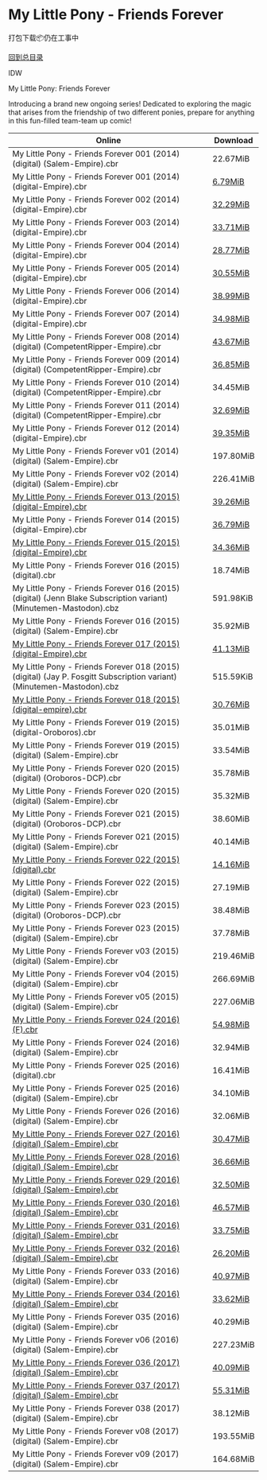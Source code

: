 # My Little Pony - Friends Forever

打包下载📦仍在工事中

[回到总目录](/Catalogs.md)

IDW

My Little Pony: Friends Forever

Introducing a brand new ongoing series! Dedicated to exploring the magic that arises from the friendship of two different ponies, prepare for anything in this fun-filled team-team up comic! 





Online | Download
--- | ---
My Little Pony - Friends Forever 001 (2014) (digital) (Salem-Empire).cbr | 22.67MiB
My Little Pony - Friends Forever 001 (2014) (digital-Empire).cbr | [6.79MiB](https://pan.baidu.com/s/1qYkMvso#list/path=%2F0-Day%20Week%20of%202014%20Q1%2F0-Day%20Week%20of%202014.01.22%2F%E3%82%BB%E3%82%B9%E3%82%B9%E3%82%B9%E3%82%B3%E3%82%B1%E3%82%BB%E3%82%BB%E3%82%B7%E3%82%B7%E3%82%A2%E3%82%A6%E3%82%B3%E3%82%BD%E3%82%AB%E3%82%B9%E3%82%A2%E3%82%A4%E3%82%AA%E3%82%B5%E3%82%AA%E3%82%BB%E3%82%B9%E3%82%A2%E3%82%BF%E3%82%A8%E3%82%A4%E3%82%B7%E3%82%AA%E3%82%AF%E3%82%A2%E3%82%B7&parentPath=%2F0-Day%20Week%20of%202014%20Q1)
My Little Pony - Friends Forever 002 (2014) (digital-Empire).cbr | [32.29MiB](https://pan.baidu.com/s/1o8UlMd0#list/path=%2F0-Day%20Week%20of%202014%20Q1%2F0-Day%20Week%20of%202014.03.12%2F%E3%82%A2%E3%82%A6%E3%82%BD%E3%82%B9%E3%82%BB%E3%82%BD%E3%82%AF%E3%82%A6%E3%82%A8%E3%82%AD%E3%82%B5%E3%82%B5%E3%82%A6%E3%82%B1%E3%82%AB%E3%82%AA%E3%82%BB%E3%82%A2%E3%82%A8%E3%82%A8%E3%82%AD%E3%82%BF%E3%82%BB%E3%82%B7%E3%82%B3%E3%82%B9%E3%82%BD%E3%82%AA%E3%82%B9%E3%82%AA%E3%82%BD%E3%82%AF&parentPath=%2F0-Day%20Week%20of%202014%20Q1)
My Little Pony - Friends Forever 003 (2014) (digital-Empire).cbr | [33.71MiB](https://pan.baidu.com/s/1o8UlMd0#list/path=%2F0-Day%20Week%20of%202014%20Q1%2F0-Day%20Week%20of%202014.03.12%2F%E3%82%AF%E3%82%A4%E3%82%B5%E3%82%A6%E3%82%B7%E3%82%AB%E3%82%B3%E3%82%AF%E3%82%BB%E3%82%BB%E3%82%B5%E3%82%B3%E3%82%B9%E3%82%A8%E3%82%B3%E3%82%B1%E3%82%B1%E3%82%A2%E3%82%BD%E3%82%A6%E3%82%AA%E3%82%BB%E3%82%BF%E3%82%A8%E3%82%B3%E3%82%AB%E3%82%A8%E3%82%AA%E3%82%BD%E3%82%AF%E3%82%AF%E3%82%BB&parentPath=%2F0-Day%20Week%20of%202014%20Q1)
My Little Pony - Friends Forever 004 (2014) (digital-Empire).cbr | [28.77MiB](https://pan.baidu.com/s/1miKg1g0#list/path=%2F0-Day%20Week%20of%202014%20Q2%2F0-Day%20Week%20of%202014.04.09%2F%E3%82%B9%E3%82%B7%E3%82%B3%E3%82%AD%E3%82%BB%E3%82%A4%E3%82%A6%E3%82%B9%E3%82%B5%E3%82%B5%E3%82%AB%E3%82%B5%E3%82%AD%E3%82%A8%E3%82%B7%E3%82%AF%E3%82%AB%E3%82%B3%E3%82%B7%E3%82%BD%E3%82%A6%E3%82%A6%E3%82%AB%E3%82%A2%E3%82%BD%E3%82%A8%E3%82%A8%E3%82%A8%E3%82%AF%E3%82%B9%E3%82%B7%E3%82%A2&parentPath=%2F0-Day%20Week%20of%202014%20Q2)
My Little Pony - Friends Forever 005 (2014) (digital-Empire).cbr | [30.55MiB](https://pan.baidu.com/s/1nvBqVUT#list/path=%2F0-Day%20Week%20of%202014%20Q2%2F0-Day%20Week%20of%202014.05.21%2F%E3%82%B3%E3%82%A4%E3%82%AD%E3%82%BB%E3%82%A2%E3%82%BD%E3%82%A6%E3%82%AF%E3%82%BF%E3%82%B5%E3%82%B5%E3%82%B3%E3%82%A2%E3%82%A4%E3%82%B9%E3%82%BF%E3%82%A2%E3%82%AA%E3%82%B9%E3%82%B5%E3%82%B5%E3%82%A2%E3%82%AA%E3%82%A6%E3%82%BF%E3%82%B9%E3%82%B5%E3%82%B3%E3%82%BD%E3%82%A8%E3%82%BB%E3%82%AF&parentPath=%2F0-Day%20Week%20of%202014%20Q2)
My Little Pony - Friends Forever 006 (2014) (digital-Empire).cbr | [38.99MiB](https://pan.baidu.com/s/1hsrO3tU#list/path=%2F0-Day%20Week%20of%202014%20Q2%2F0-Day%20Week%20of%202014.06.18%2F%E3%82%BD%E3%82%B1%E3%82%AA%E3%82%A2%E3%82%B9%E3%82%B1%E3%82%AD%E3%82%AD%E3%82%B7%E3%82%AA%E3%82%BD%E3%82%B7%E3%82%B7%E3%82%AF%E3%82%AD%E3%82%AD%E3%82%AD%E3%82%A2%E3%82%B3%E3%82%A2%E3%82%BD%E3%82%AF%E3%82%B5%E3%82%AB%E3%82%B1%E3%82%B1%E3%82%AD%E3%82%A4%E3%82%B9%E3%82%B3%E3%82%A6%E3%82%BD&parentPath=%2F0-Day%20Week%20of%202014%20Q2)
My Little Pony - Friends Forever 007 (2014) (digital-Empire).cbr | [34.98MiB](https://pan.baidu.com/s/1jI4B3F4#list/path=%2F0-Day%20Week%20of%202014%20Q3%2F0-Day%20Week%20of%202014.07.23%2F%E3%82%B9%E3%82%AB%E3%82%B7%E3%82%A8%E3%82%B1%E3%82%AB%E3%82%A8%E3%82%A4%E3%82%B9%E3%82%A6%E3%82%B5%E3%82%AF%E3%82%B9%E3%82%BF%E3%82%B5%E3%82%BD%E3%82%A2%E3%82%B5%E3%82%BD%E3%82%B5%E3%82%AB%E3%82%A4%E3%82%AD%E3%82%AF%E3%82%BD%E3%82%AB%E3%82%BB%E3%82%BD%E3%82%B7%E3%82%AB%E3%82%B1%E3%82%AF&parentPath=%2F0-Day%20Week%20of%202014%20Q3)
My Little Pony - Friends Forever 008 (2014) (digital) (CompetentRipper-Empire).cbr | [43.67MiB](https://pan.baidu.com/s/1dF4fIGL#list/path=%2F0-Day%20Week%20of%202014%20Q3%2F0-Day%20Week%20of%202014.08.20%2F%E3%82%BB%E3%82%A2%E3%82%BD%E3%82%B1%E3%82%AB%E3%82%AA%E3%82%A2%E3%82%AB%E3%82%B5%E3%82%BF%E3%82%B3%E3%82%BD%E3%82%A6%E3%82%B3%E3%82%AB%E3%82%B5%E3%82%B5%E3%82%AA%E3%82%A8%E3%82%AB%E3%82%AF%E3%82%A4%E3%82%A2%E3%82%B7%E3%82%B7%E3%82%A4%E3%82%BB%E3%82%B3%E3%82%A8%E3%82%BF%E3%82%B3%E3%82%AD&parentPath=%2F0-Day%20Week%20of%202014%20Q3)
My Little Pony - Friends Forever 009 (2014) (digital) (CompetentRipper-Empire).cbr | [36.85MiB](https://pan.baidu.com/s/1boMQ1Bp#list/path=%2F0-Day%20Week%20of%202014%20Q3%2F0-Day%20Week%20of%202014.09.10%2F%E3%82%B7%E3%82%AB%E3%82%AA%E3%82%BD%E3%82%BB%E3%82%B3%E3%82%B9%E3%82%AB%E3%82%BD%E3%82%BD%E3%82%A2%E3%82%AD%E3%82%BD%E3%82%AF%E3%82%BD%E3%82%AA%E3%82%AA%E3%82%AB%E3%82%A8%E3%82%AD%E3%82%AD%E3%82%BF%E3%82%BF%E3%82%AA%E3%82%BF%E3%82%BD%E3%82%AB%E3%82%AB%E3%82%BD%E3%82%AD%E3%82%B7%E3%82%B7&parentPath=%2F0-Day%20Week%20of%202014%20Q3)
My Little Pony - Friends Forever 010 (2014) (digital) (CompetentRipper-Empire).cbr | 34.45MiB
My Little Pony - Friends Forever 011 (2014) (digital) (CompetentRipper-Empire).cbr | [32.69MiB](https://pan.baidu.com/s/1eRSkhW2#list/path=%2F0-Day%20Week%20of%202014%20Q4%2F0-Day%20Week%20of%202014.11.12%2F%E3%82%AF%E3%82%B7%E3%82%BB%E3%82%A4%E3%82%AB%E3%82%B3%E3%82%AB%E3%82%AA%E3%82%AA%E3%82%AD%E3%82%B3%E3%82%AD%E3%82%AA%E3%82%AF%E3%82%AB%E3%82%A8%E3%82%A4%E3%82%A2%E3%82%BD%E3%82%AF%E3%82%BF%E3%82%AD%E3%82%B7%E3%82%AB%E3%82%AD%E3%82%B1%E3%82%AA%E3%82%B7%E3%82%B1%E3%82%BD%E3%82%B3%E3%82%A8&parentPath=%2F0-Day%20Week%20of%202014%20Q4)
My Little Pony - Friends Forever 012 (2014) (digital-Empire).cbr | [39.35MiB](https://pan.baidu.com/s/1o8f0TPw#list/path=%2F0-Day%20Week%20of%202014%20Q4%2F0-Day%20Week%20of%202014.12.10%2F%E3%82%BF%E3%82%AB%E3%82%A4%E3%82%BD%E3%82%AA%E3%82%B9%E3%82%B5%E3%82%B5%E3%82%A4%E3%82%A8%E3%82%A6%E3%82%AD%E3%82%B7%E3%82%B1%E3%82%A2%E3%82%B7%E3%82%A2%E3%82%BD%E3%82%A8%E3%82%BB%E3%82%B3%E3%82%A2%E3%82%B9%E3%82%BD%E3%82%A6%E3%82%A2%E3%82%A8%E3%82%B5%E3%82%BD%E3%82%AF%E3%82%B1%E3%82%BF&parentPath=%2F0-Day%20Week%20of%202014%20Q4)
My Little Pony - Friends Forever v01 (2014) (digital) (Salem-Empire).cbr | 197.80MiB
My Little Pony - Friends Forever v02 (2014) (digital) (Salem-Empire).cbr | 226.41MiB
[My Little Pony - Friends Forever 013 (2015) (digital-Empire).cbr](https://github.com/alicewish/markdown/blob/master/comic/My-Little-Pony-Friends-Forever-013-2015-digital-Empire-cbr.md) | [39.26MiB](https://pan.baidu.com/s/1eR9TnW2#list/path=%2F0-Day%20Week%20of%202015%20Q1%2F0-Day%20Week%20of%202015.01.07%2F%E3%82%BF%E3%82%A8%E3%82%B3%E3%82%BD%E3%82%AD%E3%82%AD%E3%82%AA%E3%82%A8%E3%82%B7%E3%82%A4%E3%82%AB%E3%82%AA%E3%82%A8%E3%82%B7%E3%82%AA%E3%82%BF%E3%82%BF%E3%82%BF%E3%82%B9%E3%82%AD%E3%82%B5%E3%82%AA%E3%82%A4%E3%82%AB%E3%82%B1%E3%82%BD%E3%82%BF%E3%82%A2%E3%82%B9%E3%82%A2%E3%82%B3%E3%82%AA&parentPath=%2F0-Day%20Week%20of%202015%20Q1)
My Little Pony - Friends Forever 014 (2015) (digital-Empire).cbr | [36.79MiB](https://pan.baidu.com/s/1qXAm7wS#list/path=%2F0-Day%20Week%20of%202015%20Q1%2F0-Day%20Week%20of%202015.03.04%2F%E3%82%A8%E3%82%BF%E3%82%AA%E3%82%B9%E3%82%B1%E3%82%AF%E3%82%B5%E3%82%A8%E3%82%A6%E3%82%BB%E3%82%BD%E3%82%B9%E3%82%AB%E3%82%A8%E3%82%BD%E3%82%B9%E3%82%B9%E3%82%AA%E3%82%BF%E3%82%BF%E3%82%A4%E3%82%A2%E3%82%BD%E3%82%A2%E3%82%B7%E3%82%AF%E3%82%A2%E3%82%B3%E3%82%A2%E3%82%A6%E3%82%A8%E3%82%B7&parentPath=%2F0-Day%20Week%20of%202015%20Q1)
[My Little Pony - Friends Forever 015 (2015) (digital-Empire).cbr](https://github.com/alicewish/markdown/blob/master/comic/My-Little-Pony-Friends-Forever-015-2015-digital-Empire-cbr.md) | [34.36MiB](https://pan.baidu.com/s/1skOxALv#list/path=%2F0-Day%20Week%20of%202015%20Q1%2F0-Day%20Week%20of%202015.03.25%2F%E3%82%A4%E3%82%A2%E3%82%B7%E3%82%AD%E3%82%B3%E3%82%AA%E3%82%A4%E3%82%AA%E3%82%AF%E3%82%B1%E3%82%BF%E3%82%AA%E3%82%BF%E3%82%B1%E3%82%A2%E3%82%BD%E3%82%A2%E3%82%BF%E3%82%A6%E3%82%BD%E3%82%A2%E3%82%B1%E3%82%AF%E3%82%B3%E3%82%B3%E3%82%B5%E3%82%A4%E3%82%AB%E3%82%B1%E3%82%A6%E3%82%AB%E3%82%B1&parentPath=%2F0-Day%20Week%20of%202015%20Q1)
My Little Pony - Friends Forever 016 (2015) (digital).cbr | 18.74MiB
My Little Pony - Friends Forever 016 (2015) (digital) (Jenn Blake Subscription variant) (Minutemen-Mastodon).cbz | 591.98KiB
My Little Pony - Friends Forever 016 (2015) (digital) (Salem-Empire).cbr | 35.92MiB
[My Little Pony - Friends Forever 017 (2015) (digital-Empire).cbr](https://github.com/alicewish/markdown/blob/master/comic/My-Little-Pony-Friends-Forever-017-2015-digital-Empire-cbr.md) | [41.13MiB](https://pan.baidu.com/s/14Jgupa3ITkUW1mK2tEyXkg#list/path=%2F0-Day%20Week%20of%202015%20Q2%2F0-Day%20Week%20of%202015.06.03%2F%E3%82%B3%E3%82%BF%E3%82%B3%E3%82%B5%E3%82%BD%E3%82%BB%E3%82%A6%E3%82%B5%E3%82%B9%E3%82%A4%E3%82%A4%E3%82%B9%E3%82%AB%E3%82%B5%E3%82%AA%E3%82%B9%E3%82%B7%E3%82%AF%E3%82%B1%E3%82%AF%E3%82%AA%E3%82%B1%E3%82%B7%E3%82%A8%E3%82%B9%E3%82%B7%E3%82%B9%E3%82%AB%E3%82%BD%E3%82%AF%E3%82%AF%E3%82%BD&parentPath=%2F0-Day%20Week%20of%202015%20Q2)
My Little Pony - Friends Forever 018 (2015) (digital) (Jay P. Fosgitt Subscription variant) (Minutemen-Mastodon).cbz | 515.59KiB
[My Little Pony - Friends Forever 018 (2015) (digital-empire).cbr](https://github.com/alicewish/markdown/blob/master/comic/My-Little-Pony-Friends-Forever-018-2015-digital-empire-cbr.md) | [30.76MiB](https://pan.baidu.com/s/1nvooqHN#list/path=%2F0-Day%20Week%20of%202015%20Q3%2F0-Day%20Week%20of%202015.07.01%2F%E3%82%A6%E3%82%BF%E3%82%B7%E3%82%AA%E3%82%A4%E3%82%AB%E3%82%BD%E3%82%B7%E3%82%B3%E3%82%A2%E3%82%AB%E3%82%A6%E3%82%BB%E3%82%B9%E3%82%AA%E3%82%B1%E3%82%B9%E3%82%AB%E3%82%A8%E3%82%B9%E3%82%B3%E3%82%AD%E3%82%B1%E3%82%B5%E3%82%B1%E3%82%BB%E3%82%AA%E3%82%A6%E3%82%AA%E3%82%B7%E3%82%B1%E3%82%A2&parentPath=%2F0-Day%20Week%20of%202015%20Q3)
My Little Pony - Friends Forever 019 (2015) (digital-Oroboros).cbr | 35.01MiB
My Little Pony - Friends Forever 019 (2015) (digital) (Salem-Empire).cbr | 33.54MiB
My Little Pony - Friends Forever 020 (2015) (digital) (Oroboros-DCP).cbr | 35.78MiB
My Little Pony - Friends Forever 020 (2015) (digital) (Salem-Empire).cbr | 35.32MiB
My Little Pony - Friends Forever 021 (2015) (digital) (Oroboros-DCP).cbr | 38.60MiB
My Little Pony - Friends Forever 021 (2015) (digital) (Salem-Empire).cbr | 40.14MiB
[My Little Pony - Friends Forever 022 (2015) (digital).cbr](https://github.com/alicewish/markdown/blob/master/comic/My-Little-Pony-Friends-Forever-022-2015-digital-cbr.md) | [14.16MiB](https://pan.baidu.com/s/1eSztUSU#list/path=%2F0-Day%20Week%20of%202015%20Q4%2F0-Day%20Week%20of%202015.11.18%2F%E3%82%BD%E3%82%BB%E3%82%B5%E3%82%AA%E3%82%B5%E3%82%AA%E3%82%BF%E3%82%AD%E3%82%BB%E3%82%A8%E3%82%A6%E3%82%AD%E3%82%A2%E3%82%BD%E3%82%B1%E3%82%B3%E3%82%A4%E3%82%A8%E3%82%AA%E3%82%A4%E3%82%A2%E3%82%B1%E3%82%B9%E3%82%BF%E3%82%A2%E3%82%BF%E3%82%BD%E3%82%B7%E3%82%B5%E3%82%BF%E3%82%B9%E3%82%AB&parentPath=%2F0-Day%20Week%20of%202015%20Q4)
My Little Pony - Friends Forever 022 (2015) (digital) (Salem-Empire).cbr | 27.19MiB
My Little Pony - Friends Forever 023 (2015) (digital) (Oroboros-DCP).cbr | 38.48MiB
My Little Pony - Friends Forever 023 (2015) (digital) (Salem-Empire).cbr | 37.78MiB
My Little Pony - Friends Forever v03 (2015) (digital) (Salem-Empire).cbr | 219.46MiB
My Little Pony - Friends Forever v04 (2015) (digital) (Salem-Empire).cbr | 266.69MiB
My Little Pony - Friends Forever v05 (2015) (digital) (Salem-Empire).cbr | 227.06MiB
[My Little Pony - Friends Forever 024 (2016) (F).cbr](https://github.com/alicewish/markdown/blob/master/comic/My-Little-Pony-Friends-Forever-024-2016-F-cbr.md) | [54.98MiB](https://pan.baidu.com/s/1gfNCksN#list/path=%2F0-Day%20Week%20of%202016%20Q1%2F0-Day%20Week%20of%202016.01.06%2F%E3%82%A4%E3%82%A6%E3%82%BD%E3%82%AF%E3%82%AF%E3%82%A2%E3%82%B5%E3%82%B9%E3%82%A6%E3%82%AD%E3%82%A6%E3%82%A4%E3%82%B5%E3%82%AD%E3%82%B3%E3%82%B7%E3%82%B5%E3%82%AA%E3%82%AA%E3%82%BD%E3%82%AD%E3%82%B3%E3%82%B9%E3%82%BB%E3%82%A8%E3%82%AA%E3%82%AB%E3%82%B7%E3%82%B5%E3%82%A6%E3%82%BD%E3%82%A4&parentPath=%2F0-Day%20Week%20of%202016%20Q1)
My Little Pony - Friends Forever 024 (2016) (digital) (Salem-Empire).cbr | 32.94MiB
My Little Pony - Friends Forever 025 (2016) (digital).cbr | 16.41MiB
My Little Pony - Friends Forever 025 (2016) (digital) (Salem-Empire).cbr | 34.10MiB
My Little Pony - Friends Forever 026 (2016) (digital) (Salem-Empire).cbr | 32.06MiB
[My Little Pony - Friends Forever 027 (2016) (digital) (Salem-Empire).cbr](https://github.com/alicewish/markdown/blob/master/comic/My-Little-Pony-Friends-Forever-027-2016-digital-Salem-Empire-cbr.md) | [30.47MiB](https://pan.baidu.com/s/1i5GM7SL#list/path=%2F0-Day%20Week%20of%202016%20Q2%2F0-Day%20Week%20of%202016.05.04%2F%E3%82%AD%E3%82%BB%E3%82%B9%E3%82%A4%E3%82%B5%E3%82%AB%E3%82%B3%E3%82%BF%E3%82%B5%E3%82%A2%E3%82%B5%E3%82%B1%E3%82%A4%E3%82%A6%E3%82%A2%E3%82%B7%E3%82%B1%E3%82%A2%E3%82%BD%E3%82%B5%E3%82%A8%E3%82%AF%E3%82%B9%E3%82%BB%E3%82%AA%E3%82%AD%E3%82%BF%E3%82%A6%E3%82%BB%E3%82%B7%E3%82%BB%E3%82%A2&parentPath=%2F0-Day%20Week%20of%202016%20Q2)
[My Little Pony - Friends Forever 028 (2016) (digital) (Salem-Empire).cbr](https://github.com/alicewish/markdown/blob/master/comic/My-Little-Pony-Friends-Forever-028-2016-digital-Salem-Empire-cbr.md) | [36.66MiB](https://pan.baidu.com/s/1hrV14ig#list/path=%2F0-Day%20Week%20of%202016%20Q2%2F0-Day%20Week%20of%202016.06.08%2F%E3%82%A8%E3%82%B3%E3%82%BD%E3%82%B9%E3%82%B1%E3%82%B5%E3%82%A8%E3%82%AD%E3%82%BD%E3%82%B3%E3%82%B1%E3%82%A6%E3%82%B5%E3%82%AD%E3%82%A6%E3%82%A6%E3%82%BF%E3%82%B1%E3%82%AA%E3%82%A2%E3%82%B7%E3%82%AB%E3%82%AB%E3%82%BB%E3%82%A2%E3%82%BD%E3%82%A6%E3%82%A4%E3%82%B3%E3%82%BF%E3%82%AB%E3%82%B9&parentPath=%2F0-Day%20Week%20of%202016%20Q2)
[My Little Pony - Friends Forever 029 (2016) (digital) (Salem-Empire).cbr](https://github.com/alicewish/markdown/blob/master/comic/My-Little-Pony-Friends-Forever-029-2016-digital-Salem-Empire-cbr.md) | [32.50MiB](https://pan.baidu.com/s/1kVBYE4v#list/path=%2F0-Day%20Week%20of%202016%20Q3%2F0-Day%20Week%20of%202016.07.06%2F%E3%82%BF%E3%82%A8%E3%82%BD%E3%82%AD%E3%82%A2%E3%82%B9%E3%82%B1%E3%82%A4%E3%82%B9%E3%82%B1%E3%82%A4%E3%82%A8%E3%82%B7%E3%82%AF%E3%82%A6%E3%82%A4%E3%82%AA%E3%82%B3%E3%82%B3%E3%82%B5%E3%82%A4%E3%82%AB%E3%82%AD%E3%82%BD%E3%82%AF%E3%82%B5%E3%82%B5%E3%82%A4%E3%82%B9%E3%82%AF%E3%82%BF%E3%82%BD&parentPath=%2F0-Day%20Week%20of%202016%20Q3)
[My Little Pony - Friends Forever 030 (2016) (digital) (Salem-Empire).cbr](https://github.com/alicewish/markdown/blob/master/comic/My-Little-Pony-Friends-Forever-030-2016-digital-Salem-Empire-cbr.md) | [46.57MiB](https://pan.baidu.com/s/1geJslWJ#list/path=%2F0-Day%20Week%20of%202016%20Q3%2F0-Day%20Week%20of%202016.07.27%2F%E3%82%B3%E3%82%A6%E3%82%A4%E3%82%B5%E3%82%AA%E3%82%A8%E3%82%AF%E3%82%BD%E3%82%A2%E3%82%A8%E3%82%B5%E3%82%AD%E3%82%A8%E3%82%BF%E3%82%AF%E3%82%A6%E3%82%A8%E3%82%A2%E3%82%AF%E3%82%AF%E3%82%B5%E3%82%B1%E3%82%A2%E3%82%AB%E3%82%B7%E3%82%B1%E3%82%A6%E3%82%B9%E3%82%BD%E3%82%BB%E3%82%BB%E3%82%AA&parentPath=%2F0-Day%20Week%20of%202016%20Q3)
[My Little Pony - Friends Forever 031 (2016) (digital) (Salem-Empire).cbr](https://github.com/alicewish/markdown/blob/master/comic/My-Little-Pony-Friends-Forever-031-2016-digital-Salem-Empire-cbr.md) | [33.75MiB](https://pan.baidu.com/s/1coA1zw#list/path=%2F0-Day%20Week%20of%202016%20Q3%2F0-Day%20Week%20of%202016.09.14%2F%E3%82%B1%E3%82%B9%E3%82%B5%E3%82%B3%E3%82%AD%E3%82%AA%E3%82%B1%E3%82%AD%E3%82%B5%E3%82%B9%E3%82%B1%E3%82%B7%E3%82%AA%E3%82%A4%E3%82%BF%E3%82%B1%E3%82%B7%E3%82%AD%E3%82%AB%E3%82%A2%E3%82%AF%E3%82%AF%E3%82%A8%E3%82%A4%E3%82%BF%E3%82%AD%E3%82%AD%E3%82%AA%E3%82%A6%E3%82%AA%E3%82%B1%E3%82%B9&parentPath=%2F0-Day%20Week%20of%202016%20Q3)
[My Little Pony - Friends Forever 032 (2016) (digital) (Salem-Empire).cbr](https://github.com/alicewish/markdown/blob/master/comic/My-Little-Pony-Friends-Forever-032-2016-digital-Salem-Empire-cbr.md) | [26.20MiB](https://pan.baidu.com/s/1qXRNzbQ#list/path=%2F0-Day%20Week%20of%202016%20Q4%2F0-Day%20Week%20of%202016.10.19%2F%E3%82%AD%E3%82%BB%E3%82%AA%E3%82%B7%E3%82%BB%E3%82%A2%E3%82%AB%E3%82%BF%E3%82%A2%E3%82%BF%E3%82%BD%E3%82%B5%E3%82%AA%E3%82%AA%E3%82%AB%E3%82%B9%E3%82%B9%E3%82%AA%E3%82%A8%E3%82%AB%E3%82%B1%E3%82%AD%E3%82%AA%E3%82%AF%E3%82%A6%E3%82%B7%E3%82%AA%E3%82%BD%E3%82%A8%E3%82%AA%E3%82%AB%E3%82%B5&parentPath=%2F0-Day%20Week%20of%202016%20Q4)
My Little Pony - Friends Forever 033 (2016) (digital) (Salem-Empire).cbr | [40.97MiB](https://pan.baidu.com/s/1eSNElLS#list/path=%2F0-Day%20Week%20of%202016%20Q4%2F0-Day%20Week%20of%202016.11.23%2F%E3%82%AD%E3%82%B5%E3%82%A4%E3%82%BB%E3%82%B5%E3%82%BD%E3%82%B9%E3%82%A8%E3%82%B5%E3%82%B5%E3%82%B9%E3%82%B3%E3%82%BD%E3%82%BB%E3%82%BB%E3%82%B9%E3%82%AB%E3%82%AA%E3%82%AB%E3%82%A4%E3%82%BB%E3%82%A8%E3%82%AA%E3%82%AA%E3%82%B9%E3%82%B9%E3%82%AA%E3%82%B1%E3%82%A4%E3%82%BB%E3%82%BF%E3%82%BF&parentPath=%2F0-Day%20Week%20of%202016%20Q4)
[My Little Pony - Friends Forever 034 (2016) (digital) (Salem-Empire).cbr](https://github.com/alicewish/markdown/blob/master/comic/My-Little-Pony-Friends-Forever-034-2016-digital-Salem-Empire-cbr.md) | [33.62MiB](https://pan.baidu.com/s/1qYWj5Cg#list/path=%2F0-Day%20Week%20of%202016%20Q4%2F0-Day%20Week%20of%202016.12.21%2F%E3%82%AD%E3%82%AD%E3%82%B1%E3%82%B7%E3%82%B9%E3%82%AB%E3%82%B1%E3%82%AB%E3%82%BB%E3%82%AB%E3%82%AA%E3%82%A2%E3%82%B3%E3%82%AB%E3%82%AB%E3%82%BB%E3%82%B5%E3%82%AD%E3%82%BB%E3%82%AB%E3%82%A8%E3%82%B9%E3%82%A6%E3%82%B1%E3%82%A2%E3%82%BB%E3%82%B1%E3%82%B3%E3%82%AA%E3%82%AF%E3%82%AD%E3%82%B7&parentPath=%2F0-Day%20Week%20of%202016%20Q4)
My Little Pony - Friends Forever 035 (2016) (digital) (Salem-Empire).cbr | 40.29MiB
My Little Pony - Friends Forever v06 (2016) (digital) (Salem-Empire).cbr | 227.23MiB
[My Little Pony - Friends Forever 036 (2017) (digital) (Salem-Empire).cbr](https://github.com/alicewish/markdown/blob/master/comic/My-Little-Pony-Friends-Forever-036-2017-digital-Salem-Empire-cbr.md) | [40.09MiB](https://pan.baidu.com/s/1qYE6yYC#list/path=%2F0-Day%20Week%20of%202017%20Q1%2F0-Day%20Week%20of%202017.02.22%2F%E3%82%BF%E3%82%A8%E3%82%A4%E3%82%B5%E3%82%A8%E3%82%AB%E3%82%B1%E3%82%B5%E3%82%BD%E3%82%A2%E3%82%B9%E3%82%AF%E3%82%B5%E3%82%AF%E3%82%BD%E3%82%BF%E3%82%BD%E3%82%B3%E3%82%BB%E3%82%A2%E3%82%BF%E3%82%AB%E3%82%A4%E3%82%B7%E3%82%A4%E3%82%B7%E3%82%A6%E3%82%A6%E3%82%BF%E3%82%AA%E3%82%BD%E3%82%B1&parentPath=%2F0-Day%20Week%20of%202017%20Q1)
[My Little Pony - Friends Forever 037 (2017) (digital) (Salem-Empire).cbr](https://github.com/alicewish/markdown/blob/master/comic/My-Little-Pony-Friends-Forever-037-2017-digital-Salem-Empire-cbr.md) | [55.31MiB](https://pan.baidu.com/s/1mhJNZJy#list/path=%2F0-Day%20Week%20of%202017%20Q1%2F0-Day%20Week%20of%202017.03.15%2F%E3%82%B7%E3%82%AF%E3%82%B3%E3%82%AB%E3%82%BF%E3%82%A8%E3%82%A8%E3%82%B9%E3%82%A8%E3%82%A2%E3%82%B5%E3%82%AD%E3%82%A4%E3%82%B5%E3%82%B5%E3%82%B7%E3%82%AD%E3%82%B7%E3%82%BB%E3%82%A6%E3%82%A2%E3%82%B7%E3%82%A2%E3%82%A2%E3%82%A2%E3%82%B1%E3%82%BB%E3%82%A8%E3%82%A2%E3%82%B9%E3%82%AD%E3%82%A6&parentPath=%2F0-Day%20Week%20of%202017%20Q1)
My Little Pony - Friends Forever 038 (2017) (digital) (Salem-Empire).cbr | 38.12MiB
My Little Pony - Friends Forever v08 (2017) (digital) (Salem-Empire).cbr | 193.55MiB
My Little Pony - Friends Forever v09 (2017) (digital) (Salem-Empire).cbr | 164.68MiB